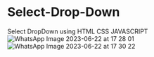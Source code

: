 # Select-Drop-Down
Select DropDown using HTML CSS JAVASCRIPT
![WhatsApp Image 2023-06-22 at 17 28 01](https://github.com/jaiprakashmandal/Select-Drop-Down/assets/111949148/9e8bacdd-6266-4d7a-acd6-eb191f3540c7)
![WhatsApp Image 2023-06-22 at 17 30 22](https://github.com/jaiprakashmandal/Select-Drop-Down/assets/111949148/591cf6eb-d0a1-4e92-b4b1-72ca4a9e6cf1)
